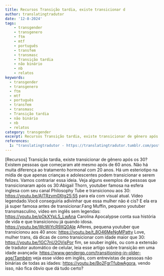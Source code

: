```yaml
---
title: Recursos Transição tardia, existe transicionar d
author: translatingtradutor
date: '12-8-2024'
tags:
    - transgender
    - transgenero
    - ftm
    - mtf
    - português
    - transfem
    - transmasc
    - Transição tardia
    - não binário
    - nb
    - relatos
keywords:
  - transgender
  - transgenero
  - ftm
  - mtf
  - português
  - transfem
  - transmasc
  - Transição tardia
  - não binário
  - nb
  - relatos
category: transgender
excerpt: Recursos Transição tardia, existe transicionar de gênero após os 30?Existem pessoas que começaram até mesmo após de 60 anos. Não há muita diferença ...
references:
  1: "translatingtradutor - https://translatingtradutor.tumblr.com/post/758609876367884288/existem-pessoas-que-come%C3%A7aram-at%C3%A9-mesmo-ap%C3%B3s-de-60"
---
```


[Recursos] Transição tardia, existe transicionar de gênero após os 30?Existem pessoas que começaram até mesmo após de 60 anos. Não há muita diferença ao tratamento hormonal com 20 anos. Há um esteriotipo na mídia de que apenas crianças e adolescentes podem transicionar e serem felizes. Vamos contrariar essa ideia. Veja alguns exemplos de pessoas que transicionaram após os 30:Abigail Thorn, youtuber famosa na esfera inglesa com seu canal Philosophy Tube e transicionou aos 30: https://youtu.be/AITRzvm0Xtg25:55 para ela com visual atual. Vídeo legendado.Você conseguiria adivinhar que essa mulher não é cis? E ela era já super famosa antes de transicionar.Fang Muffin, pequeno youtuber transmasculino, vídeo em inglês sem legendas: https://youtu.be/pOkXYpL5_LwAna Carolina Apocalypse conta sua história de vida e que transicionou já quando idosa. https://youtu.be/WcWiYcR9XQ0Ale Alferes, pequena youtuber que transicionou aos 40 anos: https://youtu.be/t_8O46MeNgMPatty Love, mulher trans, dá dicas de como transicionar com idade maior que 30: https://youtu.be/1GC7nU2OVjsPor fim, se souber inglês, ou com a extensão de tradutor automático de celular, leia esse artigo sobre transição em uma idade avançada: https://www.gendergp.com/transitioning-in-older-age/Também veja esse vídeo em inglês, com entrevistas de pessoas não binárias de todas as idades: https://youtu.be/Bo2FgrTfubwAgora, vendo isso, não fica óbvio que dá tudo certo?